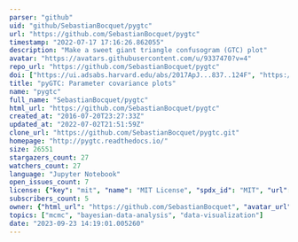 ```yaml
---
parser: "github"
uid: "github/SebastianBocquet/pygtc"
url: "https://github.com/SebastianBocquet/pygtc"
timestamp: "2022-07-17 17:16:26.862055"
description: "Make a sweet giant triangle confusogram (GTC) plot"
avatar: "https://avatars.githubusercontent.com/u/9337470?v=4"
repo_url: "https://github.com/SebastianBocquet/pygtc"
doi: ["https://ui.adsabs.harvard.edu/abs/2017ApJ...837..124F", "https://ui.adsabs.harvard.edu/abs/2016JOSS....1...46B", "https://ui.adsabs.harvard.edu/abs/2019ascl.soft07004B/abstract"]
title: "pyGTC: Parameter covariance plots"
name: "pygtc"
full_name: "SebastianBocquet/pygtc"
html_url: "https://github.com/SebastianBocquet/pygtc"
created_at: "2016-07-20T23:27:33Z"
updated_at: "2022-07-02T21:51:59Z"
clone_url: "https://github.com/SebastianBocquet/pygtc.git"
homepage: "http://pygtc.readthedocs.io/"
size: 26551
stargazers_count: 27
watchers_count: 27
language: "Jupyter Notebook"
open_issues_count: 7
license: {"key": "mit", "name": "MIT License", "spdx_id": "MIT", "url": "https://api.github.com/licenses/mit", "node_id": "MDc6TGljZW5zZTEz"}
subscribers_count: 5
owner: {"html_url": "https://github.com/SebastianBocquet", "avatar_url": "https://avatars.githubusercontent.com/u/9337470?v=4", "login": "SebastianBocquet", "type": "User"}
topics: ["mcmc", "bayesian-data-analysis", "data-visualization"]
date: "2023-09-23 14:19:01.005260"
---
```

